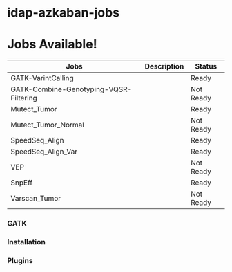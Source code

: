 # idap-azkaban-jobs



# Jobs Available!
| Jobs | Description | Status |
| ------ | ------ | ------ |
| GATK-VarintCalling|  | Ready
| GATK-Combine-Genotyping-VQSR-Filtering|  | Not Ready
| Mutect_Tumor |  | Ready
| Mutect_Tumor_Normal |  | Not Ready
| SpeedSeq_Align |  | Ready
| SpeedSeq_Align_Var |  | Ready
| VEP |  | Not Ready
| SnpEff |  | Ready
| Varscan_Tumor |  | Not Ready


### GATK

### Installation

### Plugins
